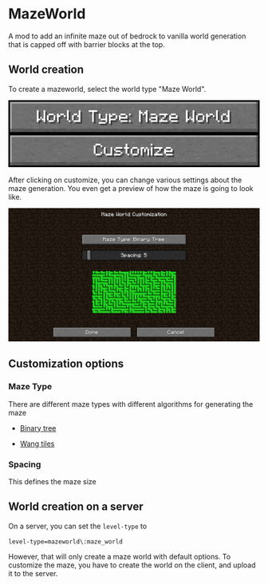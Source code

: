 # MazeWorld

A mod to add an infinite maze out of bedrock to vanilla world generation that is capped off with barrier blocks at the top.

## World creation

To create a mazeworld, select the world type "Maze World".

![World type](https://raw.githubusercontent.com/replaceitem/mazeworld/master/world-type.png)

After clicking on customize, you can change various settings about the maze generation.
You even get a preview of how the maze is going to look like.

![Customization](https://raw.githubusercontent.com/replaceitem/mazeworld/master/customize.png)

## Customization options

### Maze Type

There are different maze types with different algorithms for generating the maze

* [Binary tree](https://weblog.jamisbuck.org/2011/2/1/maze-generation-binary-tree-algorithm)

* [Wang tiles](http://www.cr31.co.uk/stagecast/wang/array.html)

### Spacing

This defines the maze size

## World creation on a server

On a server, you can set the `level-type` to

```properties
level-type=mazeworld\:maze_world
```

However, that will only create a maze world with default options. To customize the maze, you have to create the world on the client, and upload it to the server.